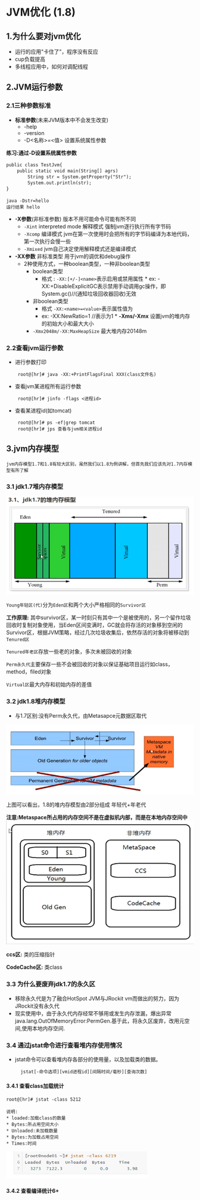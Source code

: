 # JVM优化 (1.8)

## 1.为什么要对jvm优化
 * 运行的应用"卡住了"，程序没有反应
 * cup负载提高
 * 多线程应用中，如何对调配线程
 
## 2.JVM运行参数
### 2.1三种参数标准
 * **标准参数**(未来JVM版本中不会发生改变)
	 * -help
	 * -version
	 * -D<名称>=<值> 设置系统属性参数
	
**练习:通过-D设置系统属性参数**
	
	public class TestJvm{
		public static void main(String[] agrs)
			String str = System.getProperty("Str");
			System.out.println(str);
	}

	java -Dstr=hello
	运行结果 hello

 * **-X参数**(非标准参数) 版本不用可能命令可能有所不同
 	* `-Xint` interpreted mode 解释模式 强制jvm逐行执行所有字节码
 	* `-Xcomp` 编译模式 jvm在第一次使用时会把所有的字节码编译为本地代码，第一次执行会慢一些
 	* `-Xmixed` jvm自己决定使用解释模式还是编译模式
 * **-XX参数** 非标准类型 用于jvm的调优和debug操作
	* 2种使用方式，一种boolean类型，一种非boolean类型
		* boolean类型
			* 格式 : `-XX:[+/-]<name>`表示启用或禁用<name>属性 * ex: -XX:+DisableExplicitGC表示禁用手动调用gc操作，即System.gc()//(通知垃圾回收器回收)无效
		* 非boolean类型
			* 格式 `-XX:<name>=<value>`表示<name>属性值为<value>
			* ex: -XX:NewRatio=1 //表示为1	* **-Xms/-Xmx**	设置jvm的堆内存的初始大小和最大大小
		* `-Xmx2048m/-XX:MaxHeapSize` 最大堆内存20148m 
### 2.2查看jvm运行参数
	
 * 进行参数打印	
 
		root@[hr]# java -XX:+PrintFlagsFinal XXX(class文件名)   

 * 查看jvm某进程所有运行参数
		
		root@[hr]# jinfo -flags <进程id>
	
 * 查看某进程id(如tomcat)
	
	 	root@[hr]# ps -ef|grep tomcat
		root@[hr]# jps 查看与jvm相关进程id	 

## 3.jvm内存模型
	jvm内存模型1.7和1.8有较大区别，虽然我们以1.8为例讲解，但首先我们应该先对1.7内存模型有所了解
### 3.1 jdk1.7堆内存模型
![](1.png)

`Young年轻区(代)`分为`Eden区`和两个大小严格相同的`Survivor区`
	
**工作原理:** 其中survivor区，某一时刻只有其中一个是被使用的，另一个留作垃圾回收时复制对象使用，当Eden区间变满时，GC就会将存活的对象移到空闲的Survivor区，根据JVM策略，经过几次垃圾收集后，依然存活的对象将被移动到`Tenured区`

`Tenured年老区`存放一些老的对象，多次未被回收的对象

`Perm永久代`主要保存一些不会被回收的对象以保证基础项目运行如class，method，filed对象

`Virtual区`最大内存和初始内存的差值

### 3.2 jdk1.8堆内存模型

 * 与1.7区别:没有Perm永久代，由Metasapce元数据区取代

![](2.png)

上图可以看出，1.8的堆内存模型由2部分组成 年轻代+年老代

**注意:**Metaspace所占用的内存空间不是在虚拟机内部，而是在**本地内存空间中**
![](3.png)

**ccs区:** 类的压缩指针

**CodeCache区:** 类class

### 3.3 为什么要废弃jdk1.7的永久区

* 移除永久代是为了融合HotSpot JVM与JRockit vm而做出的努力，因为JRockit没有永久代
* 现实使用中，由于永久代内存经常不够用或发生内存泄漏，爆出异常java.lang.OutOfMemoryError:PermGen.基于此，将永久区废弃，改用元空间,使用本地内存空间. 

### 3.4 通过jstat命令进行查看堆内存使用情况
* jstat命令可以查看堆内存各部分的使用量，以及加载类的数据。
	
		jstat[-命令选项][vmid进程id][间隔时间/毫秒][查询次数]
		
#### 3.4.1 查看class加载统计

	root@[hr]# jstat -class 5212

	说明:
    * loaded:加载class的数量
	* Bytes:所占用空间大小
	* Unloaded:未加载数量
	* Bytes:为加载占用空间
	* Times:时间

![](4.png)

#### 3.4.2 查看编译统计6+
